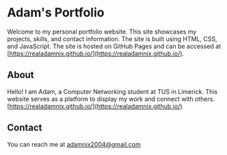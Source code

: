 # Adam's Portfolio

Welcome to my personal portfolio website. This site showcases my projects, skills, and contact information. The site is built using HTML, CSS, and JavaScript. The site is hosted on GitHub Pages and can be accessed at [https://realadamnix.github.io/](https://realadamnix.github.io/).

## About

Hello! I am Adam, a Computer Networking student at TUS in Limerick. This website serves as a platform to display my work and connect with others.
[https://realadamnix.github.io/](https://realadamnix.github.io/)

## Contact

You can reach me at [adamnix2004@gmail.com](mailto:adamnix2004@gmail.com)
